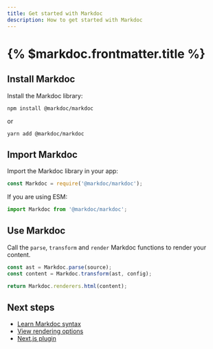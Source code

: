 ```yaml
---
title: Get started with Markdoc
description: How to get started with Markdoc
---
```


# {% $markdoc.frontmatter.title %}

## Install Markdoc

Install the Markdoc library:

```shell
npm install @markdoc/markdoc
```

or

```shell
yarn add @markdoc/markdoc
```

## Import Markdoc

Import the Markdoc library in your app:

```js
const Markdoc = require('@markdoc/markdoc');
```

If you are using ESM:

```js
import Markdoc from '@markdoc/markdoc';
```

## Use Markdoc

Call the `parse`, `transform` and `render` Markdoc functions to render your content.

```js
const ast = Markdoc.parse(source);
const content = Markdoc.transform(ast, config);

return Markdoc.renderers.html(content);
```

## Next steps

- [Learn Markdoc syntax](/docs/syntax)
- [View rendering options](/docs/render)
- [Next.js plugin](/docs/nextjs)
